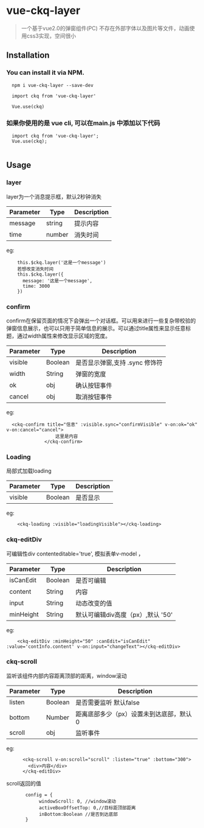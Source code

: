 # vue-ckq-layer

> 一个基于vue2.0的弹窗组件(PC)
> 不存在外部字体以及图片等文件，动画使用css3实现，空间很小



## Installation
### You can install it via NPM.

```
  npm i vue-ckq-layer --save-dev

  import ckq from 'vue-ckq-layer'

  Vue.use(ckq)
```


### 如果你使用的是 vue cli, 可以在main.js 中添加以下代码

```
  import ckq from 'vue-ckq-layer';
  Vue.use(ckq);
  
```


## Usage

### layer

layer为一个消息提示框，默认2秒钟消失

| Parameter | Type | Description |
| -------- | ------- | ------ |
| message | string | 提示内容 |
| time | number | 消失时间 |

eg:

```
    this.$ckq.layer('这是一个message')
    若想改变消失时间
    this.$ckq.layer({
      message: '这是一个message',
      time: 3000
    })
```

### confirm

confirm在保留页面的情况下会弹出一个对话框。可以用来进行一些复杂带校验的弹窗信息展示，也可以只用于简单信息的展示。可以通过title属性来显示任意标题，通过width属性来修改显示区域的宽度。

| Parameter | Type | Description |
| --------| ------- | -------- |
| visible | Boolean | 是否显示弹窗,支持 .sync 修饰符 |
| width | String | 弹窗的宽度 |
| ok | obj | 确认按钮事件 |
| cancel | obj | 取消按钮事件 |

eg:

```
  <ckq-confirm title="信息" :visible.sync="confirmVisible" v-on:ok="ok" v-on:cancel="cancel">
                  这里是内容
              </ckq-confirm>
```

### Loading

局部式加载loading

| Parameter | Type | Description |
| --------| ------ | ----- |
| visible | Boolean | 是否显示 |

eg:

```
    <ckq-loading :visible="loadingVisible"></ckq-loading>
```


### ckq-editDiv

可编辑性div contenteditable='true', 模拟表单v-model ， 

| Parameter | Type | Description |
| --------| ------ | ----- |
| isCanEdit | Boolean | 是否可编辑 |
| content | String | 内容 |
| input | String | 动态改变的值 |
| minHeight | String | 默认可编辑div高度（px）,默认 '50'|

eg:

```
    <ckq-editDiv :minHeight="50" :canEdit="isCanEdit" :value='contInfo.content' v-on:input="changeText"></ckq-editDiv>
```




### ckq-scroll

监听该组件内部内容距离顶部的距离，window滚动

| Parameter | Type | Description |
| --------| ------ | ----- |
| listen | Boolean | 是否需要监听 默认false |
| bottom | Number | 距离底部多少（px）设置未到达底部，默认0|
| scroll | obj | 监听事件 |

eg:

```
      <ckq-scroll v-on:scroll="scroll" :listen="true" :bottom="300">
        <div>内容</div>
      </ckq-editDiv>
```
scroll返回的值

```
       config = {
            windowScroll: 0, //window滚动
            activeBoxOffsetTop: 0,//目标距顶部距离
            inBottom:Boolean //是否到达底部
       }
```
